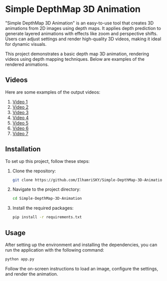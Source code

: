 # Simple DepthMap 3D Animation

"Simple DepthMap 3D Animation" is an easy-to-use tool that creates 3D animations from 2D images using depth maps. It applies depth prediction to generate layered animations with effects like zoom and perspective shifts. Users can adjust settings and render high-quality 3D videos, making it ideal for dynamic visuals.

This project demonstrates a basic depth map 3D animation, rendering videos using depth mapping techniques. Below are examples of the rendered animations.

## Videos

Here are some examples of the output videos:

1. [Video 1](result/1.mp4)
2. [Video 2](result/2.mp4)
3. [Video 3](result/3.mp4)
4. [Video 4](result/4.mp4)
5. [Video 5](result/5.mp4)
6. [Video 6](result/6.mp4)
7. [Video 7](result/7.mp4)

## Installation

To set up this project, follow these steps:

1. Clone the repository:
    ```sh
    git clone https://github.com/IlhamriSKY/Simple-DepthMap-3D-Animation.git
    ```

2. Navigate to the project directory:
    ```sh
    cd Simple-DepthMap-3D-Animation
    ```

3. Install the required packages:
    ```sh
    pip install -r requirements.txt
    ```

## Usage

After setting up the environment and installing the dependencies, you can run the application with the following command:

```sh
python app.py
```

Follow the on-screen instructions to load an image, configure the settings, and render the animation.